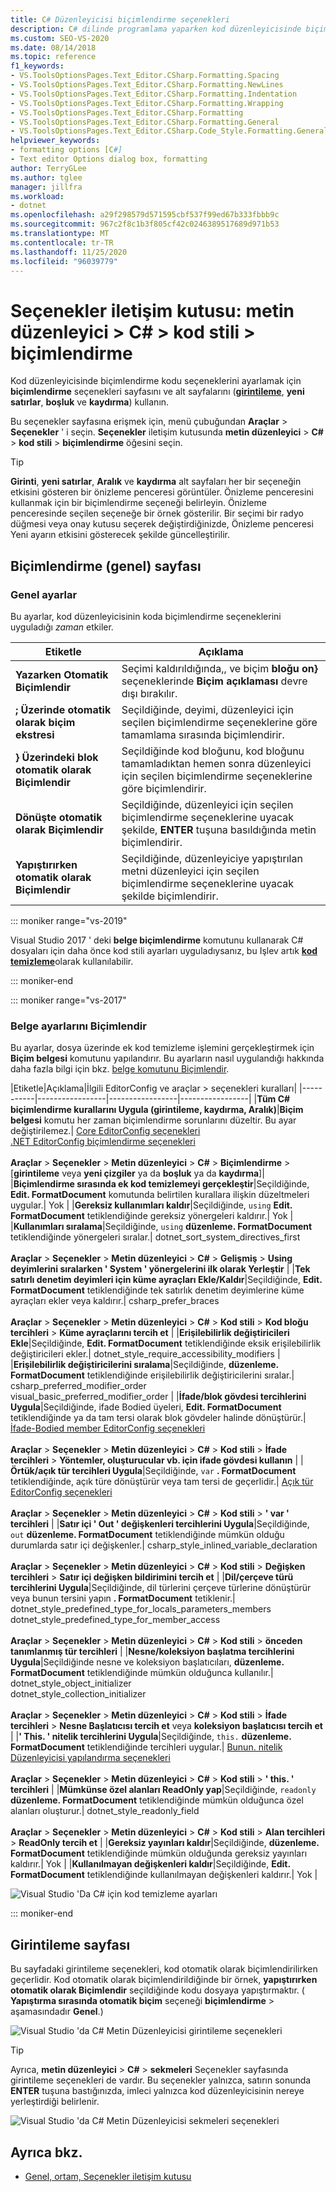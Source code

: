 ```yaml
---
title: C# Düzenleyicisi biçimlendirme seçenekleri
description: C# dilinde programlama yaparken kod düzenleyicisinde biçimlendirme seçeneklerini ayarlamak için biçimlendirme seçenekleri sayfasını ve alt sayfalarını nasıl kullanacağınızı öğrenin.
ms.custom: SEO-VS-2020
ms.date: 08/14/2018
ms.topic: reference
f1_keywords:
- VS.ToolsOptionsPages.Text_Editor.CSharp.Formatting.Spacing
- VS.ToolsOptionsPages.Text_Editor.CSharp.Formatting.NewLines
- VS.ToolsOptionsPages.Text_Editor.CSharp.Formatting.Indentation
- VS.ToolsOptionsPages.Text_Editor.CSharp.Formatting.Wrapping
- VS.ToolsOptionsPages.Text_Editor.CSharp.Formatting
- VS.ToolsOptionsPages.Text_Editor.CSharp.Formatting.General
- VS.ToolsOptionsPages.Text_Editor.CSharp.Code_Style.Formatting.General
helpviewer_keywords:
- formatting options [C#]
- Text editor Options dialog box, formatting
author: TerryGLee
ms.author: tglee
manager: jillfra
ms.workload:
- dotnet
ms.openlocfilehash: a29f298579d571595cbf537f99ed67b333fbbb9c
ms.sourcegitcommit: 967c2f8c1b3f805cf42c0246389517689d971b53
ms.translationtype: MT
ms.contentlocale: tr-TR
ms.lasthandoff: 11/25/2020
ms.locfileid: "96039779"
---
```

# <a name="options-dialog-box-text-editor--c--code-style--formatting"></a>Seçenekler iletişim kutusu: metin düzenleyici \> C# \> kod stili \> biçimlendirme

Kod düzenleyicisinde biçimlendirme kodu seçeneklerini ayarlamak için **biçimlendirme** seçenekleri sayfasını ve alt sayfalarını ([**girintileme**](#indentation-page), **yeni satırlar**, **boşluk** ve **kaydırma**) kullanın.

Bu seçenekler sayfasına erişmek için, menü çubuğundan **Araçlar**  >  **Seçenekler** ' i seçin. **Seçenekler** iletişim kutusunda **metin düzenleyici**  >  **C#**  >  **kod stili**  >  **biçimlendirme** öğesini seçin.

> [!TIP]
> **Girinti**, **yeni satırlar**, **Aralık** ve **kaydırma** alt sayfaları her bir seçeneğin etkisini gösteren bir önizleme penceresi görüntüler. Önizleme penceresini kullanmak için bir biçimlendirme seçeneği belirleyin. Önizleme penceresinde seçilen seçeneğe bir örnek gösterilir. Bir seçimi bir radyo düğmesi veya onay kutusu seçerek değiştirdiğinizde, Önizleme penceresi Yeni ayarın etkisini gösterecek şekilde güncelleştirilir.

## <a name="formatting-general-page"></a>Biçimlendirme (genel) sayfası

### <a name="general-settings"></a>Genel ayarlar

Bu ayarlar, kod düzenleyicisinin koda biçimlendirme seçeneklerini uyguladığı *zaman* etkiler.

|Etiketle|Açıklama|
|-----------|-----------------|
|**Yazarken Otomatik Biçimlendir**|Seçimi kaldırıldığında,, ve biçim **bloğu on}** seçeneklerinde **Biçim açıklaması** devre dışı bırakılır.|
|**; Üzerinde otomatik olarak biçim ekstresi**|Seçildiğinde, deyimi, düzenleyici için seçilen biçimlendirme seçeneklerine göre tamamlama sırasında biçimlendirir.|
|**} Üzerindeki blok otomatik olarak Biçimlendir**|Seçildiğinde kod bloğunu, kod bloğunu tamamladıktan hemen sonra düzenleyici için seçilen biçimlendirme seçeneklerine göre biçimlendirir.|
|**Dönüşte otomatik olarak Biçimlendir**|Seçildiğinde, düzenleyici için seçilen biçimlendirme seçeneklerine uyacak şekilde, **ENTER** tuşuna basıldığında metin biçimlendirir.|
|**Yapıştırırken otomatik olarak Biçimlendir**|Seçildiğinde, düzenleyiciye yapıştırılan metni düzenleyici için seçilen biçimlendirme seçeneklerine uyacak şekilde biçimlendirir.|

::: moniker range="vs-2019"

Visual Studio 2017 ' deki **belge biçimlendirme** komutunu kullanarak C# dosyaları için daha önce kod stili ayarları uyguladıysanız, bu Işlev artık [**kod temizleme**](../code-styles-and-code-cleanup.md#apply-code-styles)olarak kullanılabilir.

::: moniker-end

::: moniker range="vs-2017"

### <a name="format-document-settings"></a>Belge ayarlarını Biçimlendir

Bu ayarlar, dosya üzerinde ek kod temizleme işlemini gerçekleştirmek için **Biçim belgesi** komutunu yapılandırır. Bu ayarların nasıl uygulandığı hakkında daha fazla bilgi için bkz. [belge komutunu Biçimlendir](../code-styles-and-code-cleanup.md#apply-code-styles).

|Etiketle|Açıklama|İlgili EditorConfig ve araçlar > seçenekleri kuralları|
|-----------|-----------------|-----------------|-----------------|
|**Tüm C# biçimlendirme kurallarını Uygula (girintileme, kaydırma, Aralık)**|**Biçim belgesi** komutu her zaman biçimlendirme sorunlarını düzeltir. Bu ayar değiştirilemez.| [Core EditorConfig seçenekleri](../../ide/create-portable-custom-editor-options.md)<br/>[.NET EditorConfig biçimlendirme seçenekleri](/dotnet/fundamentals/code-analysis/style-rules/formatting-rules)<br/><br/>**Araçlar**  >  **Seçenekler**  >  **Metin düzenleyici**  >  **C#**  >  **Biçimlendirme** > [**girintileme** veya **yeni çizgiler** ya da **boşluk** ya da **kaydırma**]|
|**Biçimlendirme sırasında ek kod temizlemeyi gerçekleştir**|Seçildiğinde, **Edit. FormatDocument** komutunda belirtilen kurallara ilişkin düzeltmeleri uygular.| Yok |
|**Gereksiz kullanımları kaldır**|Seçildiğinde, `using` **Edit. FormatDocument** tetiklendiğinde gereksiz yönergeleri kaldırır.| Yok |
|**Kullanımları sıralama**|Seçildiğinde, `using` **düzenleme. FormatDocument** tetiklendiğinde yönergeleri sıralar.| dotnet_sort_system_directives_first<br/><br/>**Araçlar**  >  **Seçenekler**  >  **Metin düzenleyici**  >  **C#**  >  **Gelişmiş**  >  **Using deyimlerini sıralarken ' System ' yönergelerini ilk olarak Yerleştir** |
|**Tek satırlı denetim deyimleri için küme ayraçları Ekle/Kaldır**|Seçildiğinde, **Edit. FormatDocument** tetiklendiğinde tek satırlık denetim deyimlerine küme ayraçları ekler veya kaldırır.| csharp_prefer_braces<br/><br/>**Araçlar**  >  **Seçenekler**  >  **Metin düzenleyici**  >  **C#**  >  **Kod stili**  >  **Kod bloğu tercihleri**  >  **Küme ayraçlarını tercih et** |
|**Erişilebilirlik değiştiricileri Ekle**|Seçildiğinde, **Edit. FormatDocument** tetiklendiğinde eksik erişilebilirlik değiştiricileri ekler.| dotnet_style_require_accessibility_modifiers |
|**Erişilebilirlik değiştiricilerini sıralama**|Seçildiğinde, **düzenleme. FormatDocument** tetiklendiğinde erişilebilirlik değiştiricilerini sıralar.| csharp_preferred_modifier_order<br/>visual_basic_preferred_modifier_order |
|**İfade/blok gövdesi tercihlerini Uygula**|Seçildiğinde, ifade Bodied üyeleri, **Edit. FormatDocument** tetiklendiğinde ya da tam tersi olarak blok gövdeler halinde dönüştürür.| [İfade-Bodied member EditorConfig seçenekleri](/dotnet/fundamentals/code-analysis/style-rules/language-rules#expression-bodied-members)<br/><br/>**Araçlar**  >  **Seçenekler**  >  **Metin düzenleyici**  >  **C#**  >  **Kod stili**  >  **İfade tercihleri**  >  **Yöntemler, oluşturucular vb. için ifade gövdesi kullanın** |
|**Örtük/açık tür tercihleri Uygula**|Seçildiğinde, `var` **. FormatDocument** tetiklendiğinde, açık türe dönüştürür veya tam tersi de geçerlidir.| [Açık tür EditorConfig seçenekleri](/dotnet/fundamentals/code-analysis/style-rules/language-rules#implicit-and-explicit-types)<br/><br/>**Araçlar**  >  **Seçenekler**  >  **Metin düzenleyici**  >  **C#**  >  **Kod stili**  >  **' var ' tercihleri** |
|**Satır içi ' Out ' değişkenleri tercihlerini Uygula**|Seçildiğinde, `out` **düzenleme. FormatDocument** tetiklendiğinde mümkün olduğu durumlarda satır içi değişkenler.| csharp_style_inlined_variable_declaration<br/><br/>**Araçlar**  >  **Seçenekler**  >  **Metin düzenleyici**  >  **C#**  >  **Kod stili**  >  **Değişken tercihleri**  >  **Satır içi değişken bildirimini tercih et** |
|**Dil/çerçeve türü tercihlerini Uygula**|Seçildiğinde, dil türlerini çerçeve türlerine dönüştürür veya bunun tersini yapın **. FormatDocument** tetiklenir.| dotnet_style_predefined_type_for_locals_parameters_members<br/>dotnet_style_predefined_type_for_member_access<br/><br/>**Araçlar**  >  **Seçenekler**  >  **Metin düzenleyici**  >  **C#**  >  **Kod stili**  >  **önceden tanımlanmış tür tercihleri** |
|**Nesne/koleksiyon başlatma tercihlerini Uygula**|Seçildiğinde nesne ve koleksiyon başlatıcıları, **düzenleme. FormatDocument** tetiklendiğinde mümkün olduğunca kullanılır.| dotnet_style_object_initializer<br/>dotnet_style_collection_initializer<br/><br/>**Araçlar**  >  **Seçenekler**  >  **Metin düzenleyici**  >  **C#**  >  **Kod stili**  >  **İfade tercihleri**  >  **Nesne Başlatıcısı tercih et** veya **koleksiyon başlatıcısı tercih et** |
|**' This. ' nitelik tercihlerini Uygula**|Seçildiğinde, `this.` **düzenleme. FormatDocument** tetiklendiğinde tercihleri uygular.| [Bunun. nitelik Düzenleyicisi yapılandırma seçenekleri](/dotnet/fundamentals/code-analysis/style-rules/language-rules#this-and-me)<br/><br/>**Araçlar**  >  **Seçenekler**  >  **Metin düzenleyici**  >  **C#**  >  **Kod stili**  >  **' this. ' tercihleri** |
|**Mümkünse özel alanları ReadOnly yap**|Seçildiğinde, `readonly` **düzenleme. FormatDocument** tetiklendiğinde mümkün olduğunca özel alanları oluşturur.| dotnet_style_readonly_field<br/><br/>**Araçlar**  >  **Seçenekler**  >  **Metin düzenleyici**  >  **C#**  >  **Kod stili**  >  **Alan tercihleri**  >  **ReadOnly tercih et** |
|**Gereksiz yayınları kaldır**|Seçildiğinde, **düzenleme. FormatDocument** tetiklendiğinde mümkün olduğunda gereksiz yayınları kaldırır.| Yok |
|**Kullanılmayan değişkenleri kaldır**|Seçildiğinde, **Edit. FormatDocument** tetiklendiğinde kullanılmayan değişkenleri kaldırır.| Yok |

![Visual Studio 'Da C# için kod temizleme ayarları](media/format-document-settings.png)

::: moniker-end

## <a name="indentation-page"></a>Girintileme sayfası

Bu sayfadaki girintileme seçenekleri, kod otomatik olarak biçimlendirilirken geçerlidir. Kod otomatik olarak biçimlendirildiğinde bir örnek, **yapıştırırken otomatik olarak Biçimlendir** seçildiğinde kodu dosyaya yapıştırmaktır. ( **Yapıştırma sırasında otomatik biçim** seçeneği **biçimlendirme**  >  aşamasındadır **Genel**.)

![Visual Studio 'da C# Metin Düzenleyicisi girintileme seçenekleri](media/csharp-indentation-options.png)

> [!TIP]
> Ayrıca, **metin düzenleyici**  >  **C#**  >  **sekmeleri** Seçenekler sayfasında girintileme seçenekleri de vardır. Bu seçenekler yalnızca, satırın sonunda **ENTER** tuşuna bastığınızda, imleci yalnızca kod düzenleyicisinin nereye yerleştirdiği belirlenir.
>
> ![Visual Studio 'da C# Metin Düzenleyicisi sekmeleri seçenekleri](media/csharp-tabs-options.png)

## <a name="see-also"></a>Ayrıca bkz.

- [Genel, ortam, Seçenekler iletişim kutusu](../../ide/reference/general-environment-options-dialog-box.md)

